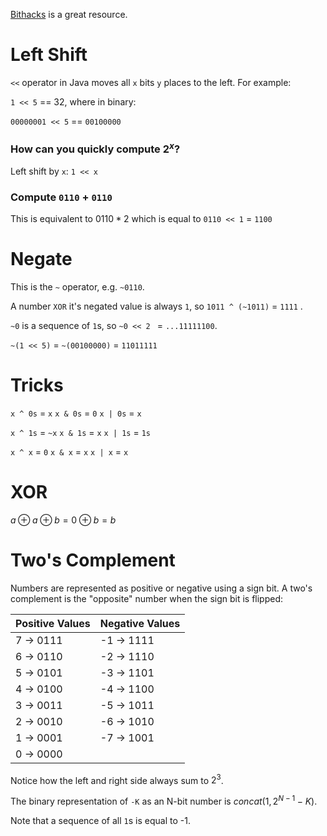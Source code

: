 [Bithacks](https://graphics.stanford.edu/~seander/bithacks.html) is a great resource.

# Left Shift
`<<` operator in Java moves all `x` bits `y` places to the left. For example:

`1 << 5` == 32, where in binary:

`00000001 << 5` == `00100000`

### How can you quickly compute $2^x$?

Left shift by `x`: `1 << x`

### Compute `0110` + `0110`

This is equivalent to $0110 * 2$ which is equal to `0110 << 1` = `1100`

# Negate

This is the `~` operator, e.g. `~0110`.

A number `XOR` it's negated value is always `1`, so `1011 ^ (~1011)` = `1111`  .

`~0` is a sequence of `1`s, so `~0 << 2 ` = `...11111100`.

`~(1 << 5)` = `~(00100000)` = `11011111`

# Tricks

`x ^ 0s` = `x`
`x & 0s` = `0`
`x | 0s` = `x`

`x ^ 1s` = `~x`
`x & 1s` = `x`
`x | 1s` = `1s`

`x ^ x` = `0`
`x & x` = `x`
`x | x` = `x`

# XOR

$a \oplus a \oplus b = 0 \oplus b = b$

# Two's Complement
Numbers are represented as positive or negative using a sign bit. A two's complement is the "opposite" number when the sign bit is flipped:

| Positive Values | Negative Values |
| - | - |
| 7 -> 0111 | -1 -> 1111 |
| 6 -> 0110 | -2 -> 1110 |
| 5 -> 0101 | -3 -> 1101 |
| 4 -> 0100 | -4 -> 1100 |
| 3 -> 0011 | -5 -> 1011 |
| 2 -> 0010 | -6 -> 1010 |
| 1 -> 0001 | -7 -> 1001 |
| 0 -> 0000 |  |

Notice how the left and right side always sum to $2^3$.

The binary representation of `-K` as an N-bit number is $concat(1, 2^{N-1} - K)$. 

Note that a sequence of all `1`s is equal to -1.